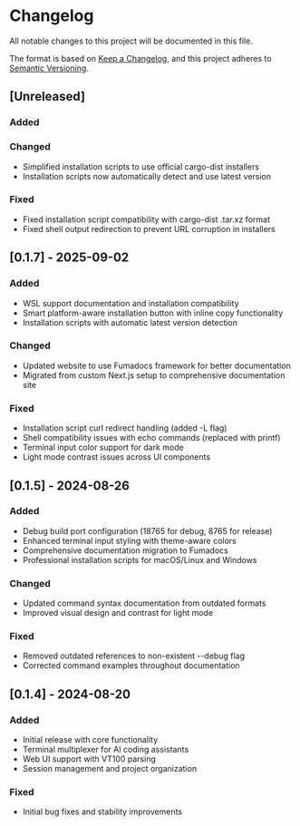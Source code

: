# Changelog

All notable changes to this project will be documented in this file.

The format is based on [Keep a Changelog](https://keepachangelog.com/en/1.0.0/),
and this project adheres to [Semantic Versioning](https://semver.org/spec/v2.0.0.html).

## [Unreleased]

### Added

### Changed
- Simplified installation scripts to use official cargo-dist installers
- Installation scripts now automatically detect and use latest version

### Fixed
- Fixed installation script compatibility with cargo-dist .tar.xz format
- Fixed shell output redirection to prevent URL corruption in installers


## [0.1.7] - 2025-09-02

### Added
- WSL support documentation and installation compatibility
- Smart platform-aware installation button with inline copy functionality
- Installation scripts with automatic latest version detection

### Changed
- Updated website to use Fumadocs framework for better documentation
- Migrated from custom Next.js setup to comprehensive documentation site

### Fixed
- Installation script curl redirect handling (added -L flag)
- Shell compatibility issues with echo commands (replaced with printf)
- Terminal input color support for dark mode
- Light mode contrast issues across UI components

## [0.1.5] - 2024-08-26

### Added
- Debug build port configuration (18765 for debug, 8765 for release)
- Enhanced terminal input styling with theme-aware colors
- Comprehensive documentation migration to Fumadocs
- Professional installation scripts for macOS/Linux and Windows

### Changed
- Updated command syntax documentation from outdated formats
- Improved visual design and contrast for light mode

### Fixed
- Removed outdated references to non-existent --debug flag
- Corrected command examples throughout documentation

## [0.1.4] - 2024-08-20

### Added
- Initial release with core functionality
- Terminal multiplexer for AI coding assistants
- Web UI support with VT100 parsing
- Session management and project organization

### Fixed
- Initial bug fixes and stability improvements